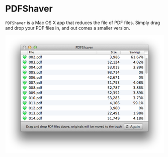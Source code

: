 PDFShaver
===========

`PDFShaver` is a Mac OS X app that reduces the file of PDF files. Simply drag and drop your PDF files in, and out comes a smaller version.

![image](Images/screenshot.png)
